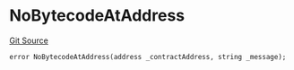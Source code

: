 # NoBytecodeAtAddress
[Git Source](https://github.com/thrackle-io/rules-protocol/blob/63b22fe4cc7ce8c74a4c033635926489351a3581/src/economic/ruleStorage/RuleStorageDiamondLib.sol)


```solidity
error NoBytecodeAtAddress(address _contractAddress, string _message);
```

